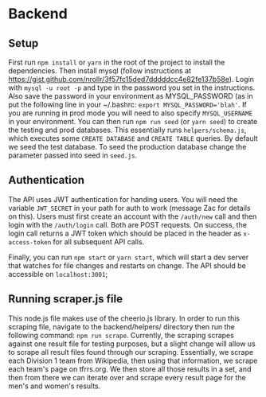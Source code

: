 # Backend

## Setup

First run `npm install` or `yarn` in the root of the project to install the
dependencies. Then install mysql (follow instructions at
https://gist.github.com/nrollr/3f57fc15ded7dddddcc4e82fe137b58e). Login with
`mysql -u root -p` and type in the password you set in the instructions. Also
save the password in your environment as MYSQL_PASSWORD (as in put the following
line in your ~/.bashrc: `export MYSQL_PASSWORD='blah'`. If you are running in
prod mode you will need to also specify `MYSQL_USERNAME` in your environment.
You can then run `npm run seed` (or `yarn seed`) to create the testing and prod
databases. This essentially runs `helpers/schema.js`, which executes some
`CREATE DATABASE` and `CREATE TABLE` queries. By default we seed the test
database. To seed the production database change the parameter passed into seed
in `seed.js`.

## Authentication

The API uses JWT authentication for handing users. You will need the variable
`JWT_SECRET` in your path for auth to work (message Zac for details on this).
Users must first create an account with the `/auth/new` call and then login with
the `/auth/login` call. Both are POST requests. On success, the login call
returns a JWT token which should be placed in the header as `x-access-token` for
all subsequent API calls.

Finally, you can run `npm start` or `yarn start`, which will start a dev server
that watches for file changes and restarts on change. The API should be
accessible on `localhost:3001`;

## Running scraper.js file

This node.js file makes use of the cheerio.js library. In order to run this
scraping file, navigate to the backend/helpers/ directory then run the following
command: `npm run scrape`. Currently, the scraping scrapes against one result
file for testing purposes, but a slight change will allow us to scrape all
result files found through our scraping. Essentially, we scrape each Division 1
team from Wikipedia, then using that information, we scrape each team's page on
tfrrs.org. We then store all those results in a set, and then from there we can
iterate over and scrape every result page for the men's and women's results.
